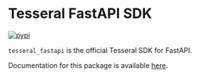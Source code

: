 # Tesseral FastAPI SDK

[![pypi](https://img.shields.io/pypi/v/tesseral-fastapi)](https://pypi.python.org/pypi/tesseral-fastapi)

`tesseral_fastapi` is the official Tesseral SDK for FastAPI.

Documentation for this package is available [here](https://tesseral.com/docs/sdks/serverside-sdks/tesseral-sdk-fastapi).
